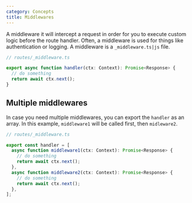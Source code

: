 ```yaml
---
category: Concepts
title: Middlewares
---
```


A middleware it will intercept a request in order for you to execute custom logic before the route handler. Often, a middleware is used for things like authentication or logging. A middleware is a `_middleware.ts|js` file.

```js
// routes/_middleware.ts

export async function handler(ctx: Context): Promise<Response> {
  // do something
  return await ctx.next();
}
```

## Multiple middlewares

In case you need multiple middlewares, you can export the `handler` as an array. In this example, `middleware1` will be called first, then `midleware2`.

```js
// routes/_middleware.ts

export const handler = [
  async function middleware1(ctx: Context): Promise<Response> {
    // do something
    return await ctx.next();
  },
  async function middleware2(ctx: Context): Promise<Response> {
    // do something
    return await ctx.next();
  },
];
```

